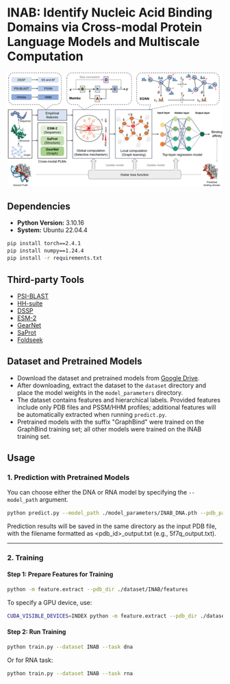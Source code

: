 # INAB: Identify Nucleic Acid Binding Domains via Cross-modal Protein Language Models and Multiscale Computation

![Pipeline](./images/pipeline.png)

## Dependencies

- **Python Version:** 3.10.16  
- **System:** Ubuntu 22.04.4

```bash
pip install torch==2.4.1
pip install numpy==1.24.4
pip install -r requirements.txt
```

## Third-party Tools

- [PSI-BLAST](https://ftp.ncbi.nlm.nih.gov/blast/executables/blast+/LATEST/)
- [HH-suite](https://github.com/soedinglab/hh-suite)
- [DSSP](https://swift.cmbi.umcn.nl/gv/dssp/DSSP_5.html)
- [ESM-2](https://github.com/facebookresearch/esmn)
- [GearNet](https://github.com/DeepGraphLearning/GearNet)
- [SaProt](https://github.com/westlake-repl/SaProt)
- [Foldseek](https://github.com/steineggerlab/foldseek)

## Dataset and Pretrained Models

- Download the dataset and pretrained models from [Google Drive](https://drive.google.com/drive/folders/1KLv127DwIMTm308UcSMp-UsKhIjPhhyH?usp=sharing).
- After downloading, extract the dataset to the `dataset` directory and place the model weights in the `model_parameters` directory.
- The dataset contains features and hierarchical labels. Provided features include only PDB files and PSSM/HHM profiles; additional features will be automatically extracted when running `predict.py`.
- Pretrained models with the suffix "GraphBind" were trained on the GraphBind training set; all other models were trained on the INAB training set.

## Usage

### 1. Prediction with Pretrained Models

You can choose either the DNA or RNA model by specifying the `--model_path` argument.

```bash
python predict.py --model_path ./model_parameters/INAB_DNA.pth --pdb_path ./demo/features/5f7q_E.pdb
```

Prediction results will be saved in the same directory as the input PDB file, with the filename formatted as <pdb_id>_output.txt (e.g., 5f7q_output.txt).

---

### 2. Training

#### Step 1: Prepare Features for Training

```bash
python -m feature.extract --pdb_dir ./dataset/INAB/features
```

To specify a GPU device, use:

```bash
CUDA_VISIBLE_DEVICES=INDEX python -m feature.extract --pdb_dir ./dataset/INAB/features
```

#### Step 2: Run Training

```bash
python train.py --dataset INAB --task dna
```

Or for RNA task:

```bash
python train.py --dataset INAB --task rna
```